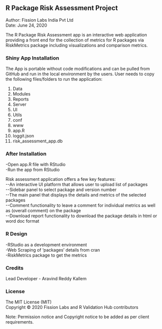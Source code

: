 ## R Package Risk Assessment Project

Author: Fission Labs India Pvt Ltd<br>
Date: June 24, 2020

The R Package Risk Assessment app is an interactive web application providing a front end for the collection of metrics for R packages via RiskMetrics package including visualizations and comparison metrics.

### Shiny App Installation
The App is portable without code modifications and can be pulled from GitHub and run in the local environment by the users. User needs to copy the following files/folders to run the application:<br>

1. Data
2. Modules
3. Reports
4. Server
5. UI
6. Utils
7. conf
8. www
9. app.R
10. loggit.json
11. risk_assessment_app.db

### After Installation
-Open app.R file with RStudio<br>
-Run the app from RStudio


Risk assessment application offers a few key features:<br>
     --An interactive UI platform that allows user to upload list of packages<br>
     --Sidebar panel to select package and version number<br>
     --The main panel that displays the details and metrics of the selected packages<br> 
     --Comment functionality to leave a comment for individual metrics as well as (overall comment) on the package<br>
     --Download report functionality to download the package details in html or word doc format

### R Design
-RStudio as a development environment<br>
-Web Scraping of ‘packages’ details from cran<br>
-RiskMetrics package to get the metrics

### Credits
Lead Developer - Aravind Reddy Kallem

### License
The MIT License (MIT)<br>
Copyright © 2020 Fission Labs and R Validation Hub contributors
 
Note: Permission notice and Copyright notice to be added as per client requirements.

